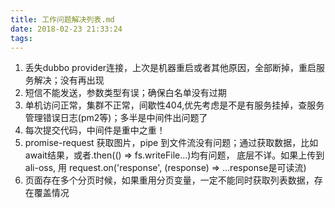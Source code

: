 ```yaml
---
title: 工作问题解决列表.md
date: 2018-02-23 21:33:24
tags:
---
```

1. 丢失dubbo provider连接，上次是机器重启或者其他原因，全部断掉，重启服务解决；没有再出现
2. 短信不能发送，参数类型有误；确保白名单没有过期
3. 单机访问正常，集群不正常，间歇性404,优先考虑是不是有服务挂掉，查服务管理错误日志(pm2等)；多半是中间件出问题了
4. 每次提交代码，中间件是重中之重！
5. promise-request 获取图片，pipe 到文件流没有问题；通过获取数据，比如await结果，或者.then(() => fs.writeFile...)均有问题，
底层不详。如果上传到ali-oss, 用 request.on('response', (response) => ...response是可读流)
6. 页面存在多个分页时候，如果重用分页变量，一定不能同时获取列表数据，存在覆盖情况
